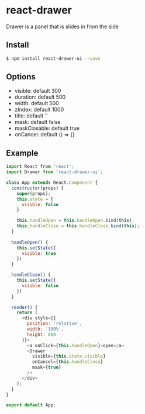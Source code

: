 # react-drawer
Drawer is a panel that is  slides in from the side

## Install

```bash
$ npm install react-drawer-ui --save
```

## Options
- visible: default 300
- duration: default 500
- width: default 500
- zIndex: default 1000
- title: default ''
- mask: default false
- maskClosable: default true
- onCancel: default () => {}

## Example
```javascript
import React from 'react';
import Drawer from 'react-drawer-ui';

class App extends React.Component {
  constructor(props) {
    super(props);
    this.state = {
      visible: false
    }

    this.handleOpen = this.handleOpen.bind(this);
    this.handleClose = this.handleClose.bind(this);
  }
  
  handleOpen() {
    this.setState({
      visible: true
    })
  }

  handleClose() {
    this.setState({
      visible: false
    })
  }

  render() {
    return (
      <div style={{
        position: 'relative',
        width: '100%',
        height: 800
      }}>
        <a onClick={this.handleOpen}>open</a>
        <Drawer 
          visible={this.state.visible} 
          onCancel={this.handleClose}
          mask={true}
        />
      </div>
    );
  }
}

export default App;
```


